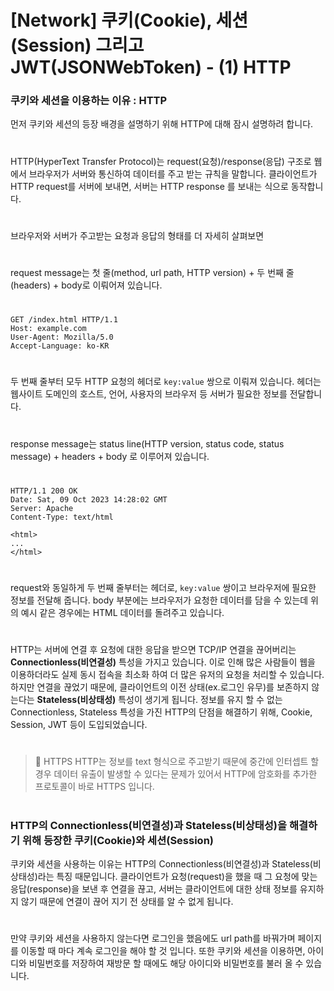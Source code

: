 # [Network] 쿠키(Cookie), 세션(Session) 그리고 JWT(JSONWebToken) - (1) HTTP

### **쿠키와 세션을 이용하는 이유 : HTTP**

먼저 쿠키와 세션의 등장 배경을 설명하기 위해 HTTP에 대해 잠시 설명하려 합니다.

#

HTTP(HyperText Transfer Protocol)는 request(요청)/response(응답) 구조로 웹에서 브라우저가 서버와 통신하여 데이터를 주고 받는 규칙을 말합니다. 클라이언트가 HTTP request를 서버에 보내면, 서버는 HTTP response 를 보내는 식으로 동작합니다.

#

브라우저와 서버가 주고받는 요청과 응답의 형태를 더 자세히 살펴보면

#

request message는 첫 줄(method, url path, HTTP version) + 두 번째 줄(headers) + body로 이뤄어져 있습니다.

#

```
GET /index.html HTTP/1.1
Host: example.com
User-Agent: Mozilla/5.0
Accept-Language: ko-KR
```

#

두 번째 줄부터 모두 HTTP 요청의 헤더로 `key:value` 쌍으로 이뤄져 있습니다. 헤더는 웹사이트 도메인의 호스트, 언어, 사용자의 브라우저 등 서버가 필요한 정보를 전달합니다.

#

response message는 status line(HTTP version, status code, status message) + headers + body 로 이루어져 있습니다.

#

```
HTTP/1.1 200 OK
Date: Sat, 09 Oct 2023 14:28:02 GMT
Server: Apache
Content-Type: text/html

<html>
...
</html>
```

#

request와 동일하게 두 번째 줄부터는 헤더로, `key:value` 쌍이고 브라우저에 필요한 정보를 전달해 줍니다. body 부분에는 브라우저가 요청한 데이터를 담을 수 있는데 위의 예시 같은 경우에는 HTML 데이터를 돌려주고 있습니다.

#

HTTP는 서버에 연결 후 요청에 대한 응답을 받으면 TCP/IP 연결을 끊어버리는 **Connectionless(비연결성)** 특성을 가지고 있습니다. 이로 인해 많은 사람들이 웹을 이용하더라도 실제 동시 접속을 최소화 하여 더 많은 유저의 요청을 처리할 수 있습니다. 하지만 연결을 끊었기 때문에, 클라이언트의 이전 상태(ex.로그인 유무)를 보존하지 않는다는 **Stateless(비상태성)** 특성이 생기게 됩니다. 정보를 유지 할 수 없는 Connectionless, Stateless 특성을 가진 HTTP의 단점을 해결하기 위해, Cookie, Session, JWT 등이 도입되었습니다.

#

> 🔅 HTTPS
> HTTP는 정보를 text 형식으로 주고받기 때문에 중간에 인터셉트 할 경우 데이터 유출이 발생할 수 있다는 문제가 있어서 HTTP에 암호화를 추가한 프로토콜이 바로 HTTPS 입니다.

#

### HTTP의 Connectionless(비연결성)과 Stateless(비상태성)을 해결하기 위해 등장한 쿠키(Cookie)와 세션(Session)

쿠키와 세션을 사용하는 이유는 HTTP의 Connectionless(비연결성)과 Stateless(비상태성)라는 특징 때문입니다. 클라이언트가 요청(request)을 했을 때 그 요청에 맞는 응답(response)을 보낸 후 연결을 끊고, 서버는 클라이언트에 대한 상태 정보를 유지하지 않기 때문에 연결이 끊어 지기 전 상태를 알 수 없게 됩니다.

#

만약 쿠키와 세션을 사용하지 않는다면 로그인을 했음에도 url path를 바꿔가며 페이지를 이동할 때 마다 계속 로그인을 해야 할 것 입니다. 또한 쿠키와 세션을 이용하면, 아이디와 비밀번호를 저장하여 재방문 할 때에도 해당 아이디와 비밀번호를 불러 올 수 있습니다.
